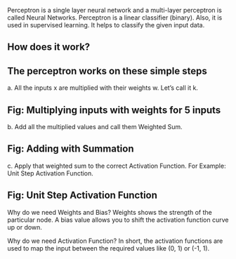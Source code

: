 Perceptron is a single layer neural network and a multi-layer perceptron is called Neural Networks.
Perceptron is a linear classifier (binary). Also, it is used in supervised learning. It helps to classify the given input data. 


How does it work?
------------
The perceptron works on these simple steps
-----------------------
a. All the inputs x are multiplied with their weights w. Let’s call it k.


Fig: Multiplying inputs with weights for 5 inputs
-----------
b. Add all the multiplied values and call them Weighted Sum.

Fig: Adding with Summation
-----------
c. Apply that weighted sum to the correct Activation Function.
For Example: Unit Step Activation Function.

Fig: Unit Step Activation Function
-----------


Why do we need Weights and Bias?
Weights shows the strength of the particular node.
A bias value allows you to shift the activation function curve up or down.


Why do we need Activation Function?
In short, the activation functions are used to map the input between the required values like (0, 1) or (-1, 1).
